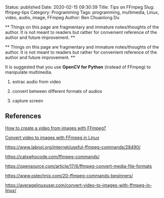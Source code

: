 Status: published
Date: 2020-02-15 09:30:39
Title: Tips on FFmpeg
Slug: ffmpeg-tips
Category: Programming
Tags: programming, multimedia, Linux, video, audio, image, FFmpeg
Author: Ben Chuanlong Du

**
Things on this page are fragmentary and immature notes/thoughts of the author.
It is not meant to readers but rather for convenient reference of the author and future improvement.
**


**
Things on this page are fragmentary and immature notes/thoughts of the author. 
It is not meant to readers but rather for convenient reference of the author and future improvement.
**

It is suggested that you use **OpenCV for Python** 
(instead of FFmpeg) 
to manipulate multimedia.
 
1. extrac audio from video

2. convert between different formats of audios

3. capture screen 

## References

[How to create a video from images with FFmpeg?](https://stackoverflow.com/questions/24961127/how-to-create-a-video-from-images-with-ffmpeg)

[Convert video to images with FFmpeg in Linux](https://averagelinuxuser.com/convert-video-to-images-with-ffmpeg-in-linux/)

https://www.labnol.org/internet/useful-ffmpeg-commands/28490/

https://catswhocode.com/ffmpeg-commands/

https://opensource.com/article/17/6/ffmpeg-convert-media-file-formats

https://www.ostechnix.com/20-ffmpeg-commands-beginners/

https://averagelinuxuser.com/convert-video-to-images-with-ffmpeg-in-linux/
